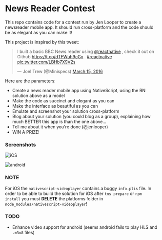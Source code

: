 # News Reader Contest
This repo contains code for a contest run by Jen Looper to create a newsreader mobile app. It should run cross-platform and the code should be as elegant as you can make it! 

This project is inspired by this tweet: 

<blockquote class="twitter-tweet" data-lang="en"><p lang="en" dir="ltr">I built a basic BBC News reader using <a href="https://twitter.com/reactnative">@reactnative</a> , check it out on Github <a href="https://t.co/dTFWuh9cGv">https://t.co/dTFWuh9cGv</a> . <a href="https://twitter.com/hashtag/reactnative?src=hash">#reactnative</a> <a href="https://t.co/LBHb7X9V2s">pic.twitter.com/LBHb7X9V2s</a></p>&mdash; Joel Trew (@Minispecs) <a href="https://twitter.com/Minispecs/status/709825876997836801">March 15, 2016</a></blockquote>
<script async src="//platform.twitter.com/widgets.js" charset="utf-8"></script>

Here are the parameters:

- Create a news reader mobile app using NativeScript, using the RN solution above as a model
- Make the code as succinct and elegant as you can
- Make the interface as beautiful as you can
- Emulate and screenshot your solution cross-platform
- Blog about your solution (you could blog as a group), explaining how much BETTER this app is than the one above...
- Tell me about it when you're done (@jenlooper)
- WIN A PRIZE!

### Screenshots
![iOS](pics/ios.gif?raw=true)

![android](pics/android.gif?raw=true)

### NOTE
For iOS the `nativescript-videoplayer` contains a buggy `info.plis` file. In order to be able to build the solution for iOS after `tns prepare` or `npm install` you must **DELETE** the platforms folder in `node_modules/nativescript-videoplayer`!

### TODO
* Enhance video support for android (seems android fails to play HLS and `.m3u8` files)



